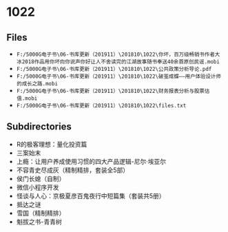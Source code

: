 # 1022

## Files

- `F:/5000G电子书\06-书库更新（201911）\201810\1022\你坏，百万级畅销书作者大冰2018作品用你坏向你说声你好让人不舍读完的江湖故事随书奉送40余首原创民谣.mobi`
- `F:/5000G电子书\06-书库更新（201911）\201810\1022\公共政策分析导论.pdf`
- `F:/5000G电子书\06-书库更新（201911）\201810\1022\破茧成蝶——用户体验设计师的成长之路.mobi`
- `F:/5000G电子书\06-书库更新（201911）\201810\1022\财务报表分析与股票估值.mobi`
- `F:/5000G电子书\06-书库更新（201911）\201810\1022\files.txt`

## Subdirectories

- R的极客理想：量化投资篇
- 三案始末
- 上瘾：让用户养成使用习惯的四大产品逻辑-尼尔·埃亚尔
- 不容青史尽成灰（精制精排，套装全5部）
- 侯门长媳（自制）
- 微信小程序开发
- 怪谈与人心：京极夏彦百鬼夜行中短篇集（套装共5册）
- 抵达之谜
- 雪国（精制精排）
- 魁拔之书-青青树
